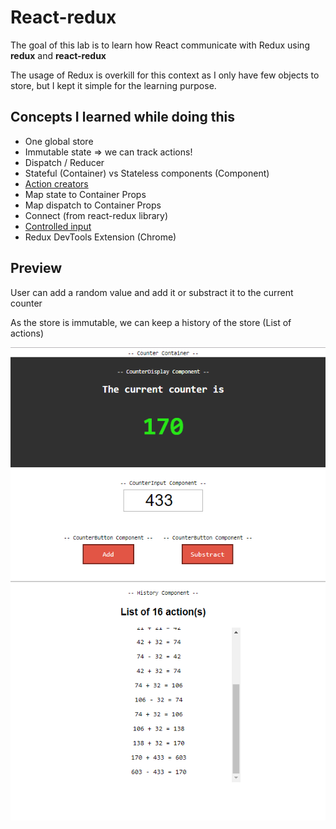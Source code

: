 # React-redux
The goal of this lab is to learn how React communicate with Redux using **redux** and **react-redux**

The usage of Redux is overkill for this context as I only have few objects to store, but I kept it simple for the learning purpose.

## Concepts I learned while doing this 

* One global store
* Immutable state => we can track actions!
* Dispatch / Reducer 
* Stateful (Container) vs Stateless components (Component)
* [Action creators](https://redux.js.org/docs/basics/Actions.html)
* Map state to Container Props
* Map dispatch to Container Props 
* Connect (from react-redux library)
* [Controlled input](https://reactjs.org/docs/forms.html)
* Redux DevTools Extension (Chrome)

## Preview

User can add a random value and add it or substract it to the current counter

As the store is immutable, we can keep a history of the store (List of actions)

![](images/preview.png)
